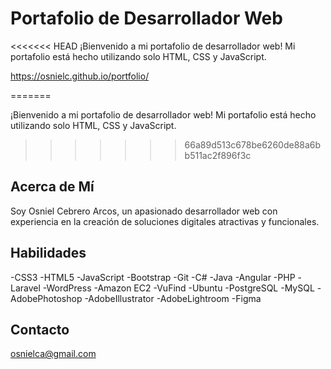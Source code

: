 # Portafolio de Desarrollador Web
<<<<<<< HEAD
¡Bienvenido a mi portafolio de desarrollador web!
Mi portafolio está hecho utilizando solo HTML, CSS y JavaScript.

https://osnielc.github.io/portfolio/

=======

¡Bienvenido a mi portafolio de desarrollador web!
Mi portafolio está hecho utilizando solo HTML, CSS y JavaScript.

>>>>>>> 66a89d513c678be6260de88a6bb511ac2f896f3c
## Acerca de Mí

Soy Osniel Cebrero Arcos, un apasionado desarrollador web con experiencia en la creación de soluciones digitales atractivas y funcionales.

## Habilidades

-CSS3
-HTML5
-JavaScript
-Bootstrap
-Git
-C#
-Java
-Angular
-PHP
-Laravel
-WordPress
-Amazon EC2
-VuFind
-Ubuntu
-PostgreSQL
-MySQL
-AdobePhotoshop
-AdobeIllustrator
-AdobeLightroom
-Figma

## Contacto

osnielca@gmail.com
